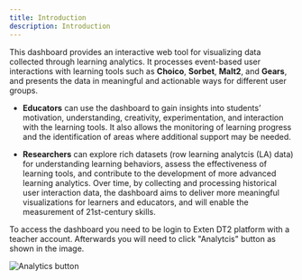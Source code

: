 ```yaml
---
title: Introduction
description: Introduction
---
```


This dashboard provides an interactive web tool for visualizing data collected through learning analytics. It processes event-based user interactions with learning tools such as **Choico**, **Sorbet**, **Malt2**, and **Gears**, and presents the data in meaningful and actionable ways for different user groups.

- **Educators** can use the dashboard to gain insights into students’ motivation, understanding, creativity, experimentation, and interaction with the learning tools. It also allows the monitoring of learning progress and the identification of areas where additional support may be needed.

- **Researchers** can explore rich datasets (row learning analytcis (LA) data) for understanding learning behaviors, assess the effectiveness of learning tools, and contribute to the development of more advanced learning analytics.
Over time, by collecting and processing historical user interaction data, the dashboard aims to deliver more meaningful visualizations for learners and educators, and will enable the measurement of 21st-century skills.

To access the dashboard you need to be login to Exten DT2 platform with a teacher account. Afterwards you will need to click "Analytcis" button as shown in the image. 

![Analytics button](./@images/dashboard/dashboard_1_1.png)



